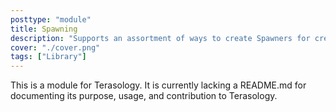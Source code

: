 ```yaml
---
posttype: "module" 
title: Spawning
description: "Supports an assortment of ways to create Spawners for creatures and flag creatures as Spawnable"
cover: "./cover.png"
tags: ["Library"]
---
```

This is a module for Terasology. It is currently lacking a README.md for documenting its purpose, usage, and contribution to Terasology.